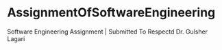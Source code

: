 # AssignmentOfSoftwareEngineering
Software Engineering Assignment | Submitted To Respectd Dr. Gulsher Lagari
